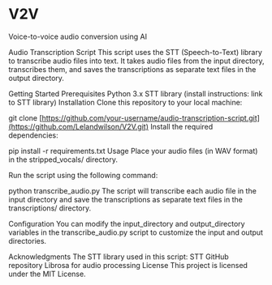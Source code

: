 # V2V
Voice-to-voice audio conversion using AI 

Audio Transcription Script
This script uses the STT (Speech-to-Text) library to transcribe audio files into text. It takes audio files from the input directory, transcribes them, and saves the transcriptions as separate text files in the output directory.

Getting Started
Prerequisites
Python 3.x
STT library (install instructions: link to STT library)
Installation
Clone this repository to your local machine:

git clone [https://github.com/your-username/audio-transcription-script.git](https://github.com/Lelandwilson/V2V.git)
Install the required dependencies:


pip install -r requirements.txt
Usage
Place your audio files (in WAV format) in the stripped_vocals/ directory.

Run the script using the following command:

python transcribe_audio.py
The script will transcribe each audio file in the input directory and save the transcriptions as separate text files in the transcriptions/ directory.

Configuration
You can modify the input_directory and output_directory variables in the transcribe_audio.py script to customize the input and output directories.

Acknowledgments
The STT library used in this script: STT GitHub repository
Librosa for audio processing
License
This project is licensed under the MIT License.

